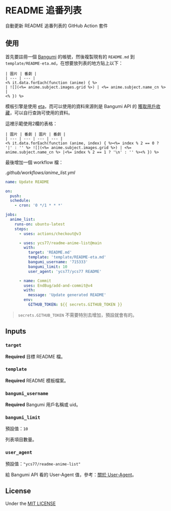 # README 追番列表

自動更新 README 追番列表的 GitHub Action 套件

## 使用

首先要註冊一個 [Bangumi](http://bangumi.tv/) 的帳號，然後複製現有的 `README.md` 到 `template/README-eta.md`，在想要放列表的地方貼上以下：

```
| 圖片 | 番劇 |
| --- | --- |
<% it.data.forEach(function (anime) { %>
| ![](<%= anime.subject.images.grid %>) | <%= anime.subject.name_cn %> |
<% }) %>
```

模板引擎是使用 [eta](https://github.com/eta-dev/eta)，而可以使用的資料來源則是 Bangumi API 的 [獲取用戶收藏](https://bangumi.github.io/api/#/%E6%94%B6%E8%97%8F/getUserCollectionsByUsername)，可以自行查詢可使用的資料。

這裡示範使用2欄的表格：

```
| 圖片 | 番劇 | 圖片 | 番劇 |
| --- | --- | --- | --- |
<% it.data.forEach(function (anime, index) { %><%= index % 2 == 0 ? '|' : '' %> ![](<%= anime.subject.images.grid %>) | <%= anime.subject.name_cn %> |<%= index % 2 == 1 ? '\n' : '' %><% }) %>
```

最後增加一個 workflow 檔：

*.github/workflows/anime_list.yml*
```yaml
name: Update README

on:
  push:
  schedule:
    - cron: '0 */1 * * *'

jobs:
  anime_list:
    runs-on: ubuntu-latest
    steps:
      - uses: actions/checkout@v3

      - uses: ycs77/readme-anime-list@main
        with:
          target: 'README.md'
          template: 'template/README-eta.md'
          bangumi_username: '715333'
          bangumi_limit: 10
          user_agent: 'ycs77/ycs77 README'

      - name: Commit
        uses: EndBug/add-and-commit@v4
        with:
          message: 'Update generated README'
        env:
          GITHUB_TOKEN: ${{ secrets.GITHUB_TOKEN }}
```

> `secrets.GITHUB_TOKEN` 不需要特別去增加，預設就會有的。

## Inputs

### `target`

**Required** 目標 README 檔。

### `template`

**Required** README 模板檔案。

### `bangumi_username`

**Required** Bangumi 用戶名稱或 uid。

### `bangumi_limit`

預設值：`10`

列表項目數量。

### `user_agent`

預設值：`"ycs77/readme-anime-list"`

給 Bangumi API 看的 User-Agent 值，參考：[關於 User-Agent](https://github.com/bangumi/api/blob/master/docs-raw/user%20agent.md)。

## License
Under the [MIT LICENSE](LICENSE)
